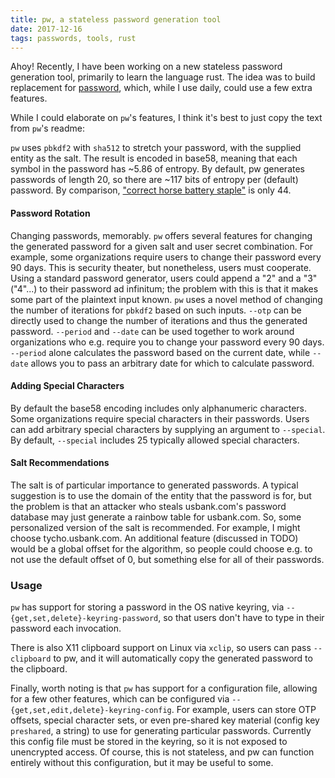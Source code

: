 ```yaml
---
title: pw, a stateless password generation tool
date: 2017-12-16
tags: passwords, tools, rust
---
```


Ahoy! Recently, I have been working on a new stateless password generation
tool, primarily to learn the language rust. The idea was to build replacement
for [password](https://github.com/tych0/password), which, while I use daily,
could use a few extra features.

While I could elaborate on `pw`'s features, I think it's best to just copy the
text from `pw`'s readme:

`pw` uses `pbkdf2` with `sha512` to stretch your password, with the supplied
entity as the salt. The result is encoded in base58, meaning that each symbol
in the password has ~5.86 of entropy. By default, pw generates passwords of
length 20, so there are ~117 bits of entropy per (default) password. By
comparison, ["correct horse battery staple"](https://xkcd.com/936/) is only 44.

#### Password Rotation

Changing passwords, memorably. `pw` offers several features for changing the
generated password for a given salt and user secret combination. For example,
some organizations require users to change their password every 90 days. This
is security theater, but nonetheless, users must cooperate. Using a standard
password generator, users could append a "2" and a "3" ("4"...) to their
password ad infinitum; the problem with this is that it makes some part of the
plaintext input known. `pw` uses a novel method of changing the number of
iterations for `pbkdf2` based on such inputs. `--otp` can be directly used to
change the number of iterations and thus the generated password. `--period` and
`--date` can be used together to work around organizations who e.g. require you
to change your password every 90 days. `--period` alone calculates the password
based on the current date, while `--date` allows you to pass an arbitrary date
for which to calculate password.

#### Adding Special Characters

By default the base58 encoding includes only alphanumeric characters. Some
organizations require special characters in their passwords. Users can add
arbitrary special characters by supplying an argument to `--special`. By
default, `--special` includes 25 typically allowed special characters.

#### Salt Recommendations

The salt is of particular importance to generated passwords. A typical
suggestion is to use the domain of the entity that the password is for, but the
problem is that an attacker who steals usbank.com's password database may just
generate a rainbow table for usbank.com. So, some personalized version of the
salt is recommended. For example, I might choose tycho.usbank.com. An
additional feature (discussed in TODO) would be a global offset for the
algorithm, so people could choose e.g. to not use the default offset of 0, but
something else for all of their passwords.

### Usage

`pw` has support for storing a password in the OS native keyring, via
`--{get,set,delete}-keyring-password`, so that users don't have to type in
their password each invocation.

There is also X11 clipboard support on Linux via `xclip`, so users can pass
`--clipboard` to pw, and it will automatically copy the generated password to
the clipboard.

Finally, worth noting is that `pw` has support for a configuration file,
allowing for a few other features, which can be configured via
`--{get,set,edit,delete}-keyring-config`. For example, users can store OTP
offsets, special character sets, or even pre-shared key material (config key
`preshared`, a string) to use for generating particular passwords. Currently
this config file must be stored in the keyring, so it is not exposed to
unencrypted access. Of course, this is not stateless, and pw can function
entirely without this configuration, but it may be useful to some.
